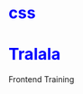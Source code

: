 # css
<html>
  <head>
    <title>CSS-HTML</title>
    <style>
      h1 {
       color: blue;
      }
    </style>
  </head>
  <body>
    <h1>Tralala</h1>
    Frontend Training
  </body>
</html>
